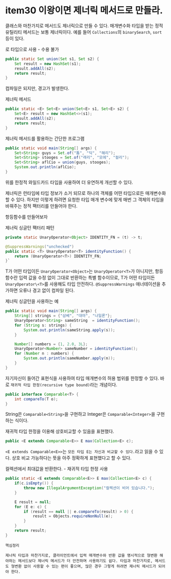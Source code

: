 # item30 이왕이면 제너릭 메서드로 만들라. 

클래스와 마찬가지로 메서드도 제너릭으로 만들 수 있다. 매개변수화 타입을 받는 정적 유틸리티 메서드는 보통 제너릭이다. 예를 들어 `Collections`의 `binarySearch`, `sort` 등이 있다.

로 타입으로 사용 - 수용 불가 
```java
public static Set union(Set s1, Set s2) {
    Set result = new HashSet(s1);
    result.addAll(s2);
    return result;
}
```

컴파일은 되지만, 경고가 발생한다. 

제너릭 메서드 
```java
public static <E> Set<E> union(Set<E> s1, Set<E> s2) {
    Set<E> result = new HashSet<>(s1);
    result.addAll(s2);
    return result;
}
```

제너릭 메서드를 활용하는 간단한 프로그램 
```java
public static void main(String[] args) {
    Set<String> guys = Set.of("톰", "딕", "해리"); 
    Set<String> stooges = Set.of("래리", "모에", "컬리");
    Set<String> aflCio = union(guys, stooges);
    System.out.println(aflCio);
}
```

위를 한정적 와일드카드 타입을 사용하여 더 유연하게 개선할 수 있다. 

제너릭은 런타임에 타입 정보가 소거 되므로 하나의 객체를 어떤 타입으로든 매개변수화 할 수 있다. 하지만 이렇게 하려면 요청한 타입 매개 변수에 맞게 매번 그 객체의 타입을 바꿔주는 정적 팩터리를 만들어야 한다. 


항등함수를 만들어보자 

제너릭 싱글턴 팩터리 패턴
```java
private static UnaryOperator<Object> IDENTITY_FN = (t) -> t;

@SuppressWarnings("unchecked")
public static <T> UnaryOperator<T> identityFunction() {
    return (UnaryOperator<T>) IDENTITY_FN;
}`
```
T가 어떤 타입이든 `UnaryOperator<Object>`는 `UnaryOperator<T>`가 아니지만, 항등함수란 입력 값을 수정 없이 그대로 반환하는 특별 함수이므로, T가 어떤 타입이든 `UnaryOperator\<T>`를 사용해도 타입 안전하다. `@SuppressWarnings` 애너테이션을 추가하면 오류나 경고 없이 컴파일 된다. 

제너릭 싱글턴을 사용하는 예
```java
public static void main(String[] args) {
    String[] strings = {"삼베", "대마", "나일론"};
    UnaryOperator<String> sameString  = identityFunction();
    for (String s: strings) {
        System.out.println(sameString.apply(s));
    }

    Number[] numbers = {1, 2.0, 3L};
    UnaryOperator<Number> sameNumber = identityFunction();
    for (Number n : numbers) {
        System.out.println(sameNumber.apply(n));
    }
}
```

자기자신이 들어간 표현식을 사용하여 타입 매개변수의 허용 범위를 한정할 수 있다. 바로 `재귀적 타입 한정(recursive type bound)`라는 개념이다.

```java
public interface Comparable<T> {
    int compareTo(T o);
}
```
String은 `Comparable<String>`을 구현하고 Integer은 `Comparable<Integer>`을 구현하는 식이다. 

재귀적 타입 한정을 이용해 상호비교할 수 있음을 표현했다. 
```java
public <E extends Comparable<E>> E max(Collection<E> c);
```

`<E extends Comparable<E>>`는 `모든 타입 E는 자신과 비교할 수 있다.`라고 읽을 수 있다. 상호 비교 가능하다는 뜻을 아주 정확하게 표현했다고 할 수 있다.

컬렉션에서 최대값을 반환한다. - 재귀적 타입 한정 사용
```java
public static <E extends Comparable<E>> E max(Collection<E> c) {
    if(c.isEmpty()) {
        throw new IllegalArgumentException("컬렉션이 비어 있습니다.");
    }

    E result = null;
    for (E e: c) {
        if (result == null || e.compareTo(result) > 0) {
            result = Objects.requireNonNull(e);
        }
    }
    return result;
}
```

```
핵심정리 

제너릭 타입과 마찬가지로, 클라이언트에서 입력 매개변수와 반환 값을 명시적으로 형변환 해야하는 메서드보다 제너릭 메서드가 더 안전하며 사용하기도 쉽다. 타입과 마찬가지로, 메서드도 형변환 없이 사용할 수 있는 편이 좋으며, 많은 경우 그렇게 하려면 제너릭 메서드가 되어야 한다.
```